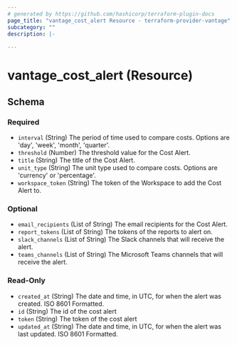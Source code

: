 ```yaml
---
# generated by https://github.com/hashicorp/terraform-plugin-docs
page_title: "vantage_cost_alert Resource - terraform-provider-vantage"
subcategory: ""
description: |-
  
---
```


# vantage_cost_alert (Resource)





<!-- schema generated by tfplugindocs -->
## Schema

### Required

- `interval` (String) The period of time used to compare costs. Options are 'day', 'week', 'month', 'quarter'.
- `threshold` (Number) The threshold value for the Cost Alert.
- `title` (String) The title of the Cost Alert.
- `unit_type` (String) The unit type used to compare costs. Options are 'currency' or 'percentage'.
- `workspace_token` (String) The token of the Workspace to add the Cost Alert to.

### Optional

- `email_recipients` (List of String) The email recipients for the Cost Alert.
- `report_tokens` (List of String) The tokens of the reports to alert on.
- `slack_channels` (List of String) The Slack channels that will receive the alert.
- `teams_channels` (List of String) The Microsoft Teams channels that will receive the alert.

### Read-Only

- `created_at` (String) The date and time, in UTC, for when the alert was created. ISO 8601 Formatted.
- `id` (String) The id of the cost alert
- `token` (String) The token of the cost alert
- `updated_at` (String) The date and time, in UTC, for when the alert was last updated. ISO 8601 Formatted.



